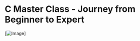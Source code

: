 # C Master Class - Journey from Beginner to Expert

[![Image](https://ibb.co/cTKRhjW " C Master Class - Beginner to Expert")]